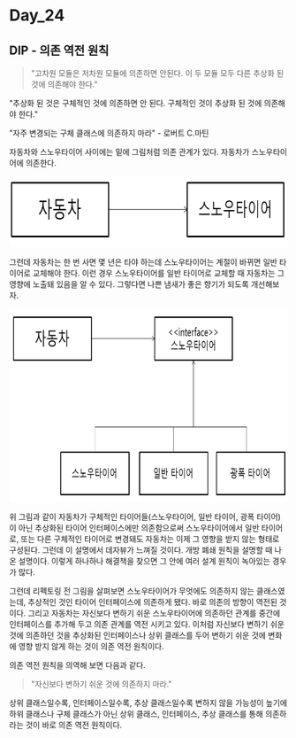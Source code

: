 # Day_24

## DIP - 의존 역전 원칙

> "고차원 모듈은 저차원 모듈에 의존하면 안된다. 이 두 모듈 모두 다른 추상화 된 것에 의존해야 한다."

"추상화 된 것은 구체적인 것에 의존하면 안 된다. 구체적인 것이 추상화 된 것에 의존해야 한다."

"자주 변경되는 구체 클래스에 의존하지 마라" - 로버트 C.마틴
> 

자동차와 스노우타이어 사이에는 밑에 그림처럼 의존 관계가  있다. 자동차가 스노우타이어에 의존한다.

<img src="/static/5-16.PNG" width="767px" height="128px"></img>

그런데 자동차는 한 번 사면 몇 년은 타야 하는데 스노우타이어는 계절이 바뀌면 일반 타이어로 교체해야 한다. 이런 경우 스노우타이어를 일반 타이어로 교체할 때 자동차는 그 영향에 노출돼 있음을 알 수 있다. 그렇다면 나쁜 냄새가 좋은 향기가 되도록 개선해보자.

<img src="/static/5-17.PNG" width="513px" height="349px"></img>

위 그림과 같이 자동차가 구체적인 타이어들(스노우타이어, 일반 타이어, 광폭 타이어)이 아닌 추상화된 타이어 인터페이스에만 의존함으로써 스노우타이어에서 일반 타이어로, 또는 다른 구체적인 타이어로 변경돼도 자동차는 이제 그 영향을 받지 않는 형태로 구성된다. 그런데 이 설명에서 데자뷰가 느껴질 것이다. 개방 폐쇄 원칙을 설명할 때 나온 설명이다. 이렇게 하나하나 해결책을 찾으면 그 안에 여러 설계 원칙이 녹아있는 경우가 많다. 

그런데 리펙토링 전 그림을 살펴보면 스노우타이어가 무엇에도 의존하지 않는 클래스였는데, 추상적인 것인 타이어 인터페이스에 의존하게 됐다. 바로 의존의 방향이 역전된 것이다. 그리고 자동차는 자신보다 변하기 쉬운 스노우타이어에 의존하던 관계를 중간에 인터페이스를 추가해 두고 의존 관계를 역전 시키고 있다. 이처럼 자신보다 변하기 쉬운 것에 의존하던 것을 추상화된 인터페이스나 상위 클래스를 두어 변하기 쉬운 것에 변화에 영향 받지 않게 하는 것이 의존 역전 원칙이다.

의존 역전 원칙을 의역해 보면 다음과 같다.

> "자신보다 변하기 쉬운 것에 의존하지 마라."
> 

 상위 클래스일수록, 인터페이스일수록, 추상 클래스일수록 변하지 않을 가능성이 높기에 하위 클래스나 구체 클래스가 아닌 상위 클래스, 인터페이스, 추상 클래스를 통해 의존하라는 것이 바로 의존 역전 원칙이다.